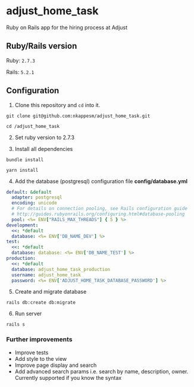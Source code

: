 # adjust_home_task
Ruby on Rails app for the hiring process at Adjust

## Ruby/Rails version

Ruby: `2.7.3`

Rails: `5.2.1`

## Configuration

1. Clone this repository and `cd` into it.

~~~
git clone git@github.com:nkappesm/adjust_home_task.git

cd /adjust_home_task
~~~

2. Set ruby version to 2.7.3

3. Install all dependencies

~~~
bundle install
~~~
~~~
yarn install
~~~

4. Add the database (postgresql) configuration file **config/database.yml**

~~~yml
default: &default
  adapter: postgresql
  encoding: unicode
  # For details on connection pooling, see Rails configuration guide
  # http://guides.rubyonrails.org/configuring.html#database-pooling
  pool: <%= ENV["RAILS_MAX_THREADS"] { 5 } %>
development:
  <<: *default
  database: <%= ENV['DB_NAME_DEV'] %>
test:
  <<: *default
  database: database: <%= ENV['DB_NAME_TEST'] %>
production:
  <<: *default
  database: adjust_home_task_production
  username: adjust_home_task
  password: <%= ENV['ADJUST_HOME_TASK_DATABASE_PASSWORD'] %>
~~~

5. Create and migrate database

~~~
rails db:create db:migrate
~~~

6. Run server

~~~
rails s
~~~

### Further improvements

- Improve tests
- Add style to the view
- Improve page display and search
- Add advanced search params i.e. search by name, description, owner. Currently supported if you know the syntax
